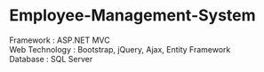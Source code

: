 # Employee-Management-System
Framework : ASP.NET MVC <br>
Web Technology : Bootstrap, jQuery, Ajax, Entity Framework <br>
Database : SQL Server 
